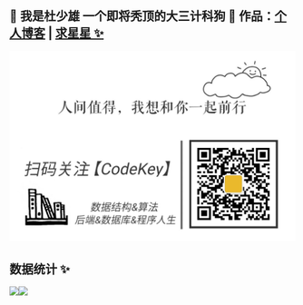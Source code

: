 ## 💚 我是杜少雄 一个即将秃顶的大三计科狗 💜 作品：<a href="https://www.shaoxiongdu.top" target="_blank">个人博客</a> | <a href="https://github.com/ShaoxiongDu/ShaoxiongDu_Blog" target="_blank">求星星 ✨</a> </h2>
 
 <img src="https://github.com/ShaoxiongDu/ShaoxiongDu/blob/main/CodeKey.jpg"/>

## 数据统计 ✨

<img align="" height="137px" src="https://github-readme-stats.vercel.app/api?username=shaoxiongdu&hide_title=true&hide_border=true&show_icons=true&include_all_commits=true&line_height=21&bg_color=0,EC6C6C,FFD479,FFFC79,73FA79&theme=graywhite&locale=cn" /><img align="" height="137px" src="https://github-readme-stats.vercel.app/api/top-langs/?username=shaoxiongdu&hide_title=true&hide_border=true&layout=compact&bg_color=0,73FA79,73FDFF,D783FF&theme=graywhite&locale=cn" />

